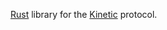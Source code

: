 [Rust](http://www.rust-lang.org/) library for the [Kinetic](https://github.com/Seagate/kinetic-protocol) protocol.

